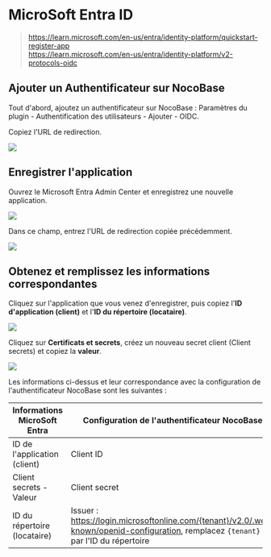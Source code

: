 # MicroSoft Entra ID

> https://learn.microsoft.com/en-us/entra/identity-platform/quickstart-register-app  
> https://learn.microsoft.com/en-us/entra/identity-platform/v2-protocols-oidc

## Ajouter un Authentificateur sur NocoBase

Tout d'abord, ajoutez un authentificateur sur NocoBase : Paramètres du plugin - Authentification des utilisateurs - Ajouter - OIDC.

Copiez l'URL de redirection.

![](https://static-docs.nocobase.com/202412021504114.png)

## Enregistrer l'application

Ouvrez le Microsoft Entra Admin Center et enregistrez une nouvelle application.

![](https://static-docs.nocobase.com/202412021506837.png)

Dans ce champ, entrez l'URL de redirection copiée précédemment.

![](https://static-docs.nocobase.com/202412021506380.png)

## Obtenez et remplissez les informations correspondantes

Cliquez sur l'application que vous venez d'enregistrer, puis copiez l'**ID d'application (client)** et l'**ID du répertoire (locataire)**.

![](https://static-docs.nocobase.com/202412021509602.png)

Cliquez sur **Certificats et secrets**, créez un nouveau secret client (Client secrets) et copiez la **valeur**.

![](https://static-docs.nocobase.com/202412021512616.png)

Les informations ci-dessus et leur correspondance avec la configuration de l'authentificateur NocoBase sont les suivantes :

| Informations MicroSoft Entra   | Configuration de l'authentificateur NocoBase                                                                                                          |
| ----------------------------- | --------------------------------------------------------------------------------------------------------------------------------------------------- |
| ID de l'application (client)  | Client ID                                                                                                                                           |
| Client secrets - Valeur       | Client secret                                                                                                                                       |
| ID du répertoire (locataire)  | Issuer :<br />https://login.microsoftonline.com/{tenant}/v2.0/.well-known/openid-configuration, remplacez `{tenant}` par l'ID du répertoire        |
